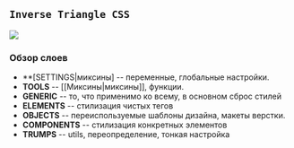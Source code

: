 ## `Inverse Triangle CSS`

![](https://i.stack.imgur.com/JplvA.png)


### Обзор слоев

- **[SETTINGS|миксины] -- переменные, глобальные настройки.
- **TOOLS** --  [[Миксины|миксины]], функции. 
- **GENERIC** -- то, что применимо ко всему, в основном сброс стилей
- **ELEMENTS** -- стилизация чистых тегов
- **OBJECTS** -- переиспользуемые шаблоны дизайна, макеты верстки.
- **COMPONENTS** -- стилизация конкретных элементов
- **TRUMPS** -- utils, переопределение, тонкая настройка